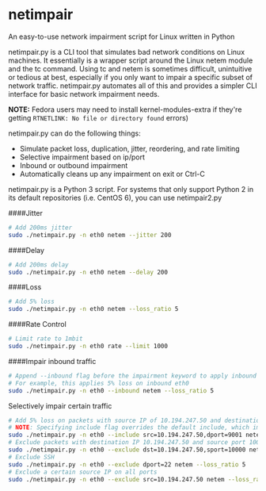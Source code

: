 # netimpair
An easy-to-use network impairment script for Linux written in Python

netimpair.py is a CLI tool that simulates bad network conditions on Linux machines. It essentially is a wrapper script around the Linux netem module and the tc command. Using tc and netem is sometimes difficult, unintuitive or tedious at best, especially if you only want to impair a specific subset of network traffic. netimpair.py automates all of this and provides a simpler CLI interface for basic network impairment needs.

**NOTE:** Fedora users may need to install kernel-modules-extra if they're getting `RTNETLINK: No file or directory found` errors)

netimpair.py can do the following things:

* Simulate packet loss, duplication, jitter, reordering, and rate limiting
* Selective impairment based on ip/port
* Inbound or outbound impairment
* Automatically cleans up any impairment on exit or Ctrl-C

netimpair.py is a Python 3 script. For systems that only support Python 2 in its default repositories (i.e. CentOS 6), you can use netimpair2.py

####Jitter

```bash
# Add 200ms jitter
sudo ./netimpair.py -n eth0 netem --jitter 200
```

####Delay

```bash
# Add 200ms delay
sudo ./netimpair.py -n eth0 netem --delay 200
```

####Loss

```bash
# Add 5% loss
sudo ./netimpair.py -n eth0 netem --loss_ratio 5
```

####Rate Control

```bash
# Limit rate to 1mbit
sudo ./netimpair.py -n eth0 rate --limit 1000
```

####Impair inbound traffic

```bash
# Append --inbound flag before the impairment keyword to apply inbound impairment
# For example, this applies 5% loss on inbound eth0
sudo ./netimpair.py -n eth0 --inbound netem --loss_ratio 5
```

Selectively impair certain traffic

```bash
# Add 5% loss on packets with source IP of 10.194.247.50 and destination port 9001
# NOTE: Specifying include flag overrides the default include, which impairs everything
sudo ./netimpair.py -n eth0 --include src=10.194.247.50,dport=9001 netem --loss_ratio 5
# Exclude packets with destination IP 10.194.247.50 and source port 10000
sudo ./netimpair.py -n eth0 --exclude dst=10.194.247.50,sport=10000 netem --loss_ratio 5
# Exclude SSH 
sudo ./netimpair.py -n eth0 --exclude dport=22 netem --loss_ratio 5
# Exclude a certain source IP on all ports
sudo ./netimpair.py -n eth0 --exclude src=10.194.247.50 netem --loss_ratio 5
```
